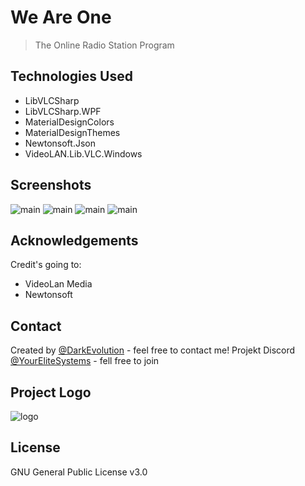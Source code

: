 # We Are One
> The Online Radio Station Program



## Technologies Used
- LibVLCSharp
- LibVLCSharp.WPF
- MaterialDesignColors
- MaterialDesignThemes
- Newtonsoft.Json
- VideoLAN.Lib.VLC.Windows


## Screenshots
![main](https://cdn.discordapp.com/attachments/845390695870103552/845391142178390027/main.png)
![main](https://cdn.discordapp.com/attachments/845390695870103552/845391137228587078/about.png)
![main](https://cdn.discordapp.com/attachments/845390695870103552/845391144661286932/settings.png)
![main](https://cdn.discordapp.com/attachments/845390695870103552/845391139904946236/addstream.png)


## Acknowledgements
Credit's going to:
- VideoLan Media
- Newtonsoft



## Contact
Created by [@DarkEvolution](https://yourelitesystems.de/) - feel free to contact me!
Projekt Discord [@YourEliteSystems](https://discord.gg/QYmzP3eFZJ) - fell free to join


## Project Logo
![logo](https://cdn.discordapp.com/attachments/710850254345338950/845390407545520178/logo_high_resolution_white.png)

## License
GNU General Public License v3.0
